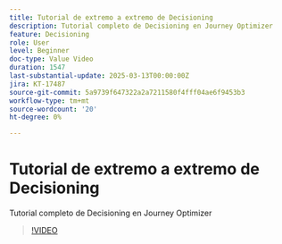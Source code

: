 ```yaml
---
title: Tutorial de extremo a extremo de Decisioning
description: Tutorial completo de Decisioning en Journey Optimizer
feature: Decisioning
role: User
level: Beginner
doc-type: Value Video
duration: 1547
last-substantial-update: 2025-03-13T00:00:00Z
jira: KT-17487
source-git-commit: 5a9739f647322a2a7211580f4fff04ae6f9453b3
workflow-type: tm+mt
source-wordcount: '20'
ht-degree: 0%

---
```



# Tutorial de extremo a extremo de Decisioning

Tutorial completo de Decisioning en Journey Optimizer

>[!VIDEO](https://video.tv.adobe.com/v/3451100/?learn=on&enablevpops)
